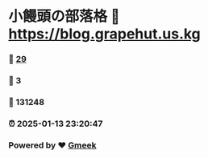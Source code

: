 # 小饅頭の部落格 :link: https://blog.grapehut.us.kg 
### :page_facing_up: [29](https://blog.grapehut.us.kg/tag.html) 
### :speech_balloon: 3 
### :hibiscus: 131248 
### :alarm_clock: 2025-01-13 23:20:47 
### Powered by :heart: [Gmeek](https://github.com/Meekdai/Gmeek)
